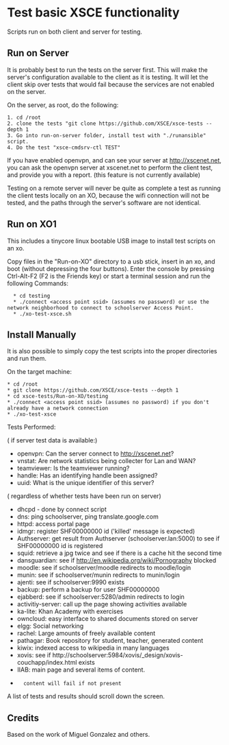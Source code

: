 Test basic XSCE functionality
=============================

Scripts run on both client and server for testing.

Run on Server
-------------

It is probably best to run the tests on the server first. This will make the server's configuration available to the client as it is testing. It will let the client skip over tests that would fail because the services are not enabled on the server.

On the server, as root, do the following:

    1. cd /root
    2. clone the tests "git clone https://github.com/XSCE/xsce-tests --depth 1
    3. Go into run-on-server folder, install test with "./runansible" script.
    4. Do the test "xsce-cmdsrv-ctl TEST"

If you have enabled openvpn, and can see your server at http://xscenet.net, you can ask the openvpn server at xscenet.net to perform the client test, and provide you with a report. (this feature is not currently available)

Testing on a remote server will never be quite as complete a test as running the client tests locally on an XO, because the wifi connection will not be tested, and the paths through the server's software are not identical.

Run on XO1
----------

This includes a tinycore linux bootable USB image to install test scripts on an xo.

  Copy files in the "Run-on-XO" directory to a usb stick, insert in an xo, and boot (without depressing the four buttons).
  Enter the console by pressing Ctrl-Alt-F2 (F2 is the Friends key)
  or start a terminal session
  and run the following Commands:

      * cd testing
      * ./connect <access point ssid> (assumes no password) or use the network neighborhood to connect to schoolserver Access Point.
      * ./xo-test-xsce.sh


Install Manually
----------------

It is also possible to simply copy the test scripts into the proper directories and run them.

On the target machine:

    * cd /root
    * git clone https://github.com/XSCE/xsce-tests --depth 1
    * cd xsce-tests/Run-on-XO/testing
    * ./connect <access point ssid> (assumes no password) if you don't already have a network connection
    * ./xo-test-xsce


Tests Performed:

( if server test data is available:)
* openvpn: Can the server connect to http://xscenet.net?
* vnstat: Are network statistics being collecter for Lan and WAN?
* teamviewer: Is the teamviewer running?
* handle: Has an identifying handle been assigned?
* uuid: What is the unique identifier of this server?

( regardless of whether tests have been run on server)
* dhcpd - done by connect script
* dns: ping schoolserver, ping translate.google.com
* httpd: access portal page
* idmgr: register SHF00000000 id ('killed' message is expected)
* Authserver: get result from Authserver (schoolserver.lan:5000) to see if SHF00000000 id is registered
* squid: retrieve a jpg twice and see if there is a cache hit the second time
* dansguardian: see if http://en.wikipedia.org/wiki/Pornography blocked
* moodle: see if schoolserver/moodle redirects to moodle/login
* munin: see if schoolserver/munin redirects to munin/login
* ajenti: see if  schoolserver:9990 exists
* backup: perform a backup for user SHF00000000
* ejabberd: see if  schoolserver:5280/admin redirects to login
* activitiy-server: call up the page showing activities available
* ka-lite: Khan Academy with exercises
* owncloud: easy interface to shared documents stored on server
* elgg: Social networking
* rachel: Large amounts of freely available content
* pathagar: Book repository for student, teacher, generated content
* kiwix: indexed access to wikipedia in many languages
* xovis: see if http://schoolserver:5984/xovis/_design/xovis-couchapp/index.html exists
* IIAB: main page and several items of content.
*       content will fail if not present

A list of tests and results should scroll down the screen.


Credits
-------

Based on the work of Miguel Gonzalez and others.

